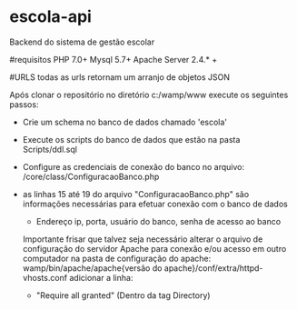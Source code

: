 # escola-api
Backend do sistema de gestão escolar

#requisitos
PHP 7.0+
Mysql 5.7+
Apache Server 2.4.* +


#URLS
todas as urls retornam um arranjo de objetos JSON

Após clonar o repositório no diretório c:/wamp/www execute os seguintes passos:


* Crie um schema no banco de dados chamado 'escola'
* Execute os scripts do banco de dados que estão na pasta Scripts/ddl.sql
* Configure as credenciais de conexão do banco no arquivo: /core/class/ConfiguracaoBanco.php
* as linhas 15 até 19 do arquivo "ConfiguracaoBanco.php" são informações necessárias para efetuar conexão com o banco de dados
  * Endereço ip, porta, usuário do banco, senha de acesso ao banco
  
  Importante frisar que talvez seja necessário alterar o arquivo de configuração do servidor Apache para conexão e/ou acesso em outro computador
  na pasta de configuração do apache: wamp/bin/apache/apache{versão do apache}/conf/extra/httpd-vhosts.conf
  adicionar a linha: 
  * "Require all granted" (Dentro da tag Directory)
  
  
